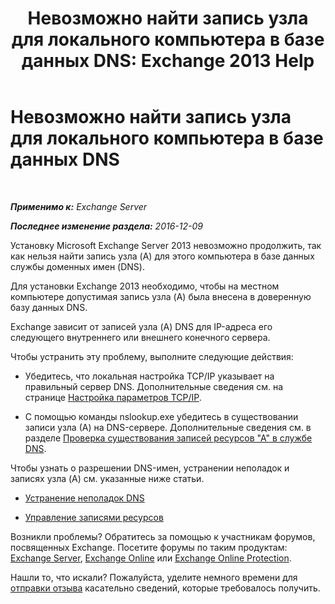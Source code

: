 ﻿---
title: 'Невозможно найти запись узла для локального компьютера в базе данных DNS: Exchange 2013 Help'
TOCTitle: Невозможно найти запись узла для локального компьютера в базе данных DNS
ms:assetid: 2f18cb65-29fe-4b72-8d68-52fd503d5673
ms:mtpsurl: https://technet.microsoft.com/ru-ru/library/ms.exch.setupreadiness.hostrecordmissing(v=EXCHG.150)
ms:contentKeyID: 50487743
ms.date: 04/30/2018
mtps_version: v=EXCHG.150
ms.translationtype: HT
---

# Невозможно найти запись узла для локального компьютера в базе данных DNS

 

_**Применимо к:** Exchange Server_

_**Последнее изменение раздела:** 2016-12-09_

Установку Microsoft Exchange Server 2013 невозможно продолжить, так как нельзя найти запись узла (A) для этого компьютера в базе данных службы доменных имен (DNS).

Для установки Exchange 2013 необходимо, чтобы на местном компьютере допустимая запись узла (A) была внесена в доверенную базу данных DNS.

Exchange зависит от записей узла (A) DNS для IP-адреса его следующего внутреннего или внешнего конечного сервера.

Чтобы устранить эту проблему, выполните следующие действия:

  - Убедитесь, что локальная настройка TCP/IP указывает на правильный сервер DNS. Дополнительные сведения см. на странице [Настройка параметров TCP/IP](https://go.microsoft.com/fwlink/p/?linkid=108281).

  - С помощью команды nslookup.exe убедитесь в существовании записи узла (А) на DNS-сервере. Дополнительные сведения см. в разделе [Проверка существования записей ресурсов "А" в службе DNS](https://go.microsoft.com/fwlink/?linkid=63001).

Чтобы узнать о разрешении DNS-имен, устранении неполадок и записях узла (A) см. указанные ниже статьи.

  - [Устранение неполадок DNS](https://go.microsoft.com/fwlink/p/?linkid=294828)

  - [Управление записями ресурсов](https://go.microsoft.com/fwlink/p/?linkid=294829)

Возникли проблемы? Обратитесь за помощью к участникам форумов, посвященных Exchange. Посетите форумы по таким продуктам: [Exchange Server](https://go.microsoft.com/fwlink/p/?linkid=60612), [Exchange Online](https://go.microsoft.com/fwlink/p/?linkid=267542) или [Exchange Online Protection](https://go.microsoft.com/fwlink/p/?linkid=285351).

Нашли то, что искали? Пожалуйста, уделите немного времени для [отправки отзыва](mailto:exsetuphelpfeedback@microsoft.com?subject=exchange%202013%20setup%20help%20feedbac) касательно сведений, которые требовалось получить.

